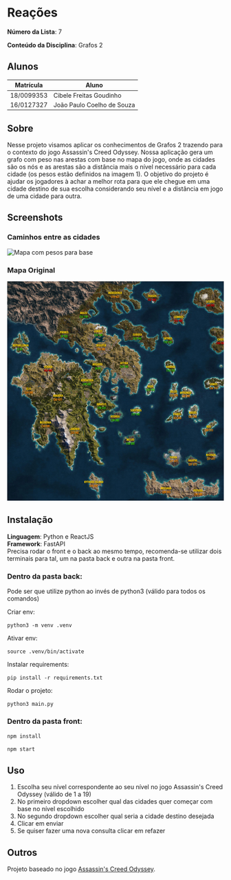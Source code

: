 # Reações

**Número da Lista**: 7

**Conteúdo da Disciplina**: Grafos 2

## Alunos
|Matrícula | Aluno |
| -- | -- |
| 18/0099353  |  Cibele Freitas Goudinho |
| 16/0127327  |  João Paulo Coelho de Souza |

## Sobre 
Nesse projeto visamos aplicar os conhecimentos de Grafos 2 trazendo para o contexto do jogo Assassin's Creed Odyssey. Nossa aplicação gera um grafo com peso nas arestas com base no mapa do jogo, onde as cidades são os nós e as arestas são a distância mais o nível necessário para cada cidade (os pesos estão definidos na imagem 1). O objetivo do projeto é ajudar os jogadores à achar a melhor rota para que ele chegue em uma cidade destino de sua escolha considerando seu nível e a distância em jogo de uma cidade para outra.  

## Screenshots
### Caminhos entre as cidades
![Mapa com pesos para base](assets/mapDistances.png)
### Mapa Original
![Mapa do jogo](assets/map.png)

## Instalação 
**Linguagem**: Python e ReactJS<br>
**Framework**: FastAPI<br>
Precisa rodar o front e o back ao mesmo tempo, recomenda-se utilizar dois terminais para tal, um na pasta back e outra na pasta front.
### Dentro da pasta back: 
Pode ser que utilize python ao invés de python3 (válido para todos os comandos)

Criar env:
```
python3 -m venv .venv
```
Ativar env:
```
source .venv/bin/activate
```
Instalar requirements:
```
pip install -r requirements.txt
```
Rodar o projeto:
```
python3 main.py
```
### Dentro da pasta front:

```
npm install
```
```
npm start
```
## Uso 
1. Escolha seu nível correspondente ao seu nível no jogo Assassin's Creed Odyssey (válido de 1 a 19) 
2. No primeiro dropdown escolher qual das cidades quer começar com base no nível escolhido 
3. No segundo dropdown escolher qual seria a cidade destino desejada
4. Clicar em enviar
5. Se quiser fazer uma nova consulta clicar em refazer 

## Outros 
Projeto baseado no jogo [Assassin's Creed Odyssey](https://www.ubisoft.com/pt-br/game/assassins-creed/odyssey).





